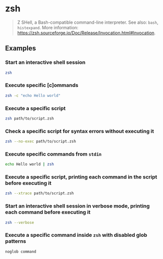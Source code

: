 # zsh

> Z SHell, a Bash-compatible command-line interpreter. See also: `bash`, `histexpand`. More information: <https://zsh.sourceforge.io/Doc/Release/Invocation.html#Invocation>.

## Examples

### Start an interactive shell session

```bash
zsh
```

### Execute specific [c]ommands

```bash
zsh -c "echo Hello world"
```

### Execute a specific script

```bash
zsh path/to/script.zsh
```

### Check a specific script for syntax errors without executing it

```bash
zsh --no-exec path/to/script.zsh
```

### Execute specific commands from `stdin`

```bash
echo Hello world | zsh
```

### Execute a specific script, printing each command in the script before executing it

```bash
zsh --xtrace path/to/script.zsh
```

### Start an interactive shell session in verbose mode, printing each command before executing it

```bash
zsh --verbose
```

### Execute a specific command inside `zsh` with disabled glob patterns

```bash
noglob command
```
